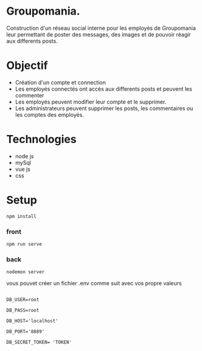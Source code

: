 # Groupomania. 
Construction d'un réseau social interne pour les employés de Groupomania leur permettant de poster des messages, des images et de pouvoir réagir aux differents posts.

# Objectif 
* Création d'un compte et connection
* Les employés connectés ont accès aux differents posts et peuvent les commenter
* Les employés peuvent modifier leur compte et le supprimer.
* Les administrateurs peuvent supprimer les posts, les commentaires ou les comptes des employés.

# Technologies
* node js
* mySql
* vue js
* css

# Setup

```
npm install
```

### front

```
npm run serve
```

### back

```
nodemon server
```


vous pouvet créer un fichier .env comme suit avec vos propre valeurs

```DB_NAME=groupomania

DB_USER=root

DB_PASS=root

DB_HOST='localhost'

DB_PORT='8889'

DB_SECRET_TOKEN= 'TOKEN'
```
